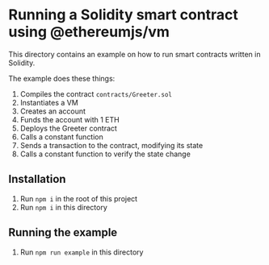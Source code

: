 # Running a Solidity smart contract using @ethereumjs/vm

This directory contains an example on how to run smart contracts written in Solidity.

The example does these things:

1. Compiles the contract `contracts/Greeter.sol`
1. Instantiates a VM
1. Creates an account
1. Funds the account with 1 ETH
1. Deploys the Greeter contract
1. Calls a constant function
1. Sends a transaction to the contract, modifying its state
1. Calls a constant function to verify the state change

## Installation

1. Run `npm i` in the root of this project
1. Run `npm i` in this directory

## Running the example

1. Run `npm run example` in this directory
